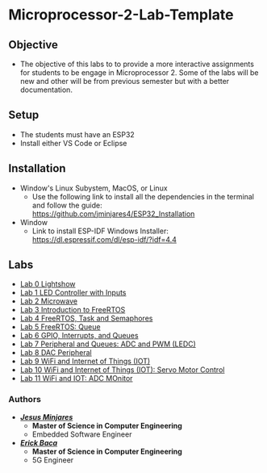 # **Microprocessor-2-Lab-Template**
## Objective
* The objective of this labs to to provide a more interactive assignments for students
to be engage in Microprocessor 2. Some of the labs will be new and other will be from previous semester but with a better documentation.
## Setup
* The students must have an ESP32
* Install either VS Code or Eclipse 
## Installation
* Window's Linux Subystem, MacOS, or Linux
  * Use the following link to install all the dependencies in the terminal and follow the guide: https://github.com/jminjares4/ESP32_Installation
* Window 
  * Link to install ESP-IDF Windows Installer: https://dl.espressif.com/dl/esp-idf/?idf=4.4
## **Labs**
- [Lab 0 Lightshow](https://github.com/jminjares4/Microprocessor-2-Lab-Template/tree/main/Lab_0)
- [Lab 1 LED Controller with Inputs](https://github.com/jminjares4/Microprocessor-2-Lab-Template/tree/main/Lab_1)
- [Lab 2 Microwave](https://github.com/jminjares4/Microprocessor-2-Lab-Template/tree/main/)
- [Lab 3 Introduction to FreeRTOS](https://github.com/jminjares4/Microprocessor-2-Lab-Template/tree/main/) 
- [Lab 4 FreeRTOS, Task and Semaphores](https://github.com/jminjares4/Microprocessor-2-Lab-Template/tree/main/)
- [Lab 5 FreeRTOS: Queue](https://github.com/jminjares4/Microprocessor-2-Lab-Template/tree/main/)
- [Lab 6 GPIO, Interrupts, and Queues](https://github.com/jminjares4/Microprocessor-2-Lab-Template/tree/main/)
- [Lab 7 Peripheral and Queues: ADC and PWM (LEDC)](https://github.com/jminjares4/Microprocessor-2-Lab-Template/tree/main/)
- [Lab 8 DAC Peripheral](https://github.com/jminjares4/Microprocessor-2-Lab-Template/tree/main/)
- [Lab 9 WiFi and Internet of Things (IOT)](https://github.com/jminjares4/Microprocessor-2-Lab-Template/tree/main/)
- [Lab 10 WiFi and Internet of Things (IOT): Servo Motor Control](https://github.com/jminjares4/Microprocessor-2-Lab-Template/tree/main/)
- [Lab 11 WiFi and IOT: ADC MOnitor](https://github.com/jminjares4/Microprocessor-2-Lab-Template/tree/main/)
### Authors
* [***Jesus Minjares***](https://github.com/jminjares4)
  * **Master of Science in Computer Engineering**
  * Embedded Software Engineer
* [***Erick Baca***](https://github.com/eabaca2419)
  * **Master of Science in Computer Engineering** 
  * 5G Engineer

